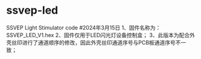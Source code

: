 # ssvep-led
SSVEP Light Stimulator code
#2024年3月15日
1、固件名称为：SSVEP_LED_V1.hex
2、固件仅用于LED闪光灯设备控制盒；
3、此版本为配合外壳丝印进行了通道顺序的修改，因此外壳丝印通道序号与PCB板通道序号不一致；
